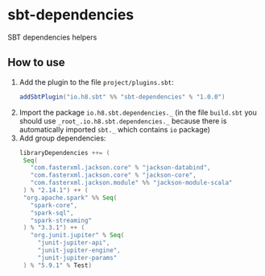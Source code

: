 # sbt-dependencies
SBT dependencies helpers

## How to use
1. Add the plugin to the file `project/plugins.sbt`:
   ```scala
   addSbtPlugin("io.h8.sbt" %% "sbt-dependencies" % "1.0.0")
   ```
2. Import the package `io.h8.sbt.dependencies._` (in the file `build.sbt`
   you should use `_root_.io.h8.sbt.dependencies._` because there is automatically imported `sbt._`
   which contains `io` package)
3. Add group dependencies:
   ```scala
   libraryDependencies ++= (
    Seq(
      "com.fasterxml.jackson.core" % "jackson-databind",
      "com.fasterxml.jackson.core" % "jackson-core",
      "com.fasterxml.jackson.module" %% "jackson-module-scala"
    ) % "2.14.1") ++ (
    "org.apache.spark" %% Seq(
      "spark-core",
      "spark-sql",
      "spark-streaming"
    ) % "3.3.1") ++ (
      "org.junit.jupiter" % Seq(
        "junit-jupiter-api",
        "junit-jupiter-engine",
        "junit-jupiter-params"
    ) % "5.9.1" % Test)
   ```